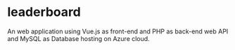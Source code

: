 # leaderboard

An web application using Vue.js as front-end and PHP as back-end web API and MySQL as Database hosting on Azure cloud.

